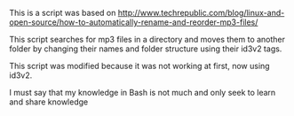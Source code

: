 This is a script was based on http://www.techrepublic.com/blog/linux-and-open-source/how-to-automatically-rename-and-reorder-mp3-files/

This script searches for mp3 files in a directory and moves them to another folder by changing their names and folder structure using their id3v2 tags. 

This script was modified because it was not working at first, now using id3v2. 

I must say that my knowledge in Bash is not much and only seek to learn and share knowledge
